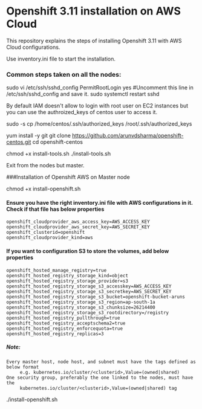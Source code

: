 # Openshift 3.11 installation on AWS Cloud
This repository explains the steps of installing Openshift 3.11 with AWS Cloud configurations.

Use inventory.ini file to start the installation.

### Common steps taken on all the nodes:
sudo vi /etc/ssh/sshd_config
    PermitRootLogin yes    	#Uncomment this line in /etc/ssh/sshd_config and save it.
sudo systemctl restart sshd

By default IAM doesn't allow to login with root user on EC2 instances but you can use the authroized_keys of centos user to access it.

sudo -s
cp /home/centos/.ssh/authorized_keys /root/.ssh/authorized_keys

yum install -y git
git clone https://github.com/arunvdsharma/openshift-centos.git
cd openshift-centos

chmod +x install-tools.sh
./install-tools.sh

Exit from the nodes but master.


###Installation of Openshift AWS on Master node

chmod +x install-openshift.sh

#### Ensure you have the right inventory.ini file with AWS configurations in it. Check if that file has below properties
	openshift_cloudprovider_aws_access_key=AWS_ACCESS_KEY
	openshift_cloudprovider_aws_secret_key=AWS_SECRET_KEY
	openshift_clusterid=openshift
	openshift_cloudprovider_kind=aws

#### If you want to configuration S3 to store the volumes, add below properties
	openshift_hosted_manage_registry=true
	openshift_hosted_registry_storage_kind=object
	openshift_hosted_registry_storage_provider=s3
	openshift_hosted_registry_storage_s3_accesskey=AWS_ACCESS_KEY
	openshift_hosted_registry_storage_s3_secretkey=AWS_SECRET_KEY
	openshift_hosted_registry_storage_s3_bucket=openshift-bucket-aruns
	openshift_hosted_registry_storage_s3_region=ap-south-1a
	openshift_hosted_registry_storage_s3_chunksize=26214400
	openshift_hosted_registry_storage_s3_rootdirectory=/registry
	openshift_hosted_registry_pullthrough=true
	openshift_hosted_registry_acceptschema2=true
	openshift_hosted_registry_enforcequota=true
	openshift_hosted_registry_replicas=3

##### Note:
	Every master host, node host, and subnet must have the tags defined as below format 
	     e.g. kubernetes.io/cluster/<clusterid>,Value=(owned|shared)
	One security group, preferably the one linked to the nodes, must have the 
	     kubernetes.io/cluster/<clusterid>,Value=(owned|shared) tag
	     
	     


./install-openshift.sh
